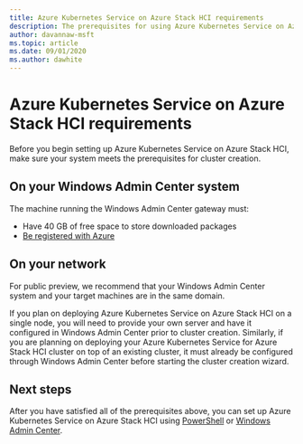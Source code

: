 ```yaml
---
title: Azure Kubernetes Service on Azure Stack HCI requirements
description: The prerequisites for using Azure Kubernetes Service on Azure Stack HCI.
author: davannaw-msft
ms.topic: article
ms.date: 09/01/2020
ms.author: dawhite
---
```


# Azure Kubernetes Service on Azure Stack HCI requirements

Before you begin setting up Azure Kubernetes Service on Azure Stack HCI, make sure your system meets the prerequisites for cluster creation.

## On your Windows Admin Center system
The machine running the Windows Admin Center gateway must:
* Have 40 GB of free space to store downloaded packages
* [Be registered with Azure](..\hci\manage\register-windows-admin-center.md)

## On your network
For public preview, we recommend that your Windows Admin Center system and your target machines are in the same domain. 

If you plan on deploying Azure Kubernetes Service on Azure Stack HCI on a single node, you will need to provide your own server and have it configured in Windows Admin Center prior to cluster creation. Similarly, if you are planning on deploying your Azure Kubernetes Service for Azure Stack HCI cluster on top of an existing cluster, it must already be configured through Windows Admin Center before starting the cluster creation wizard. 

## Next steps
After you have satisfied all of the prerequisites above, you can set up Azure Kubernetes Service on Azure Stack HCI using [PowerShell](\quickstart-setup-ps) or [Windows Admin Center](\quickstart-setup-wac). 